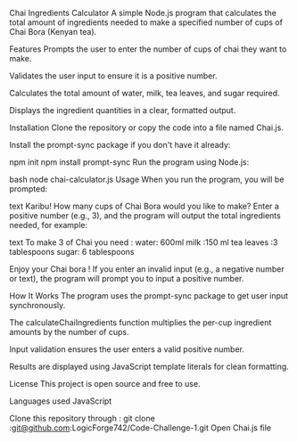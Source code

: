 Chai Ingredients Calculator
A simple Node.js program that calculates the total amount of ingredients needed to make a specified number of cups of Chai Bora (Kenyan tea).

Features
Prompts the user to enter the number of cups of chai they want to make.

Validates the user input to ensure it is a positive number.

Calculates the total amount of water, milk, tea leaves, and sugar required.

Displays the ingredient quantities in a clear, formatted output.

Installation
Clone the repository or copy the code into a file named Chai.js.

Install the prompt-sync package if you don't have it already:

npm init 
npm install prompt-sync
Run the program using Node.js:

bash
node chai-calculator.js
Usage
When you run the program, you will be prompted:

text
Karibu! How many cups of Chai Bora would you like to make?
Enter a positive number (e.g., 3), and the program will output the total ingredients needed, for example:

text
To make 3 of Chai you need :
    water: 600ml
    milk :150 ml
    tea leaves :3 tablespoons
    sugar: 6 tablespoons

Enjoy your Chai bora !
If you enter an invalid input (e.g., a negative number or text), the program will prompt you to input a positive number.

How It Works
The program uses the prompt-sync package to get user input synchronously.

The calculateChaiIngredients function multiplies the per-cup ingredient amounts by the number of cups.

Input validation ensures the user enters a valid positive number.

Results are displayed using JavaScript template literals for clean formatting.

License
This project is open source and free to use.

Languages used 
 JavaScript 

Clone this repository through :
git clone :git@github.com:LogicForge742/Code-Challenge-1.git
Open Chai.js file 

